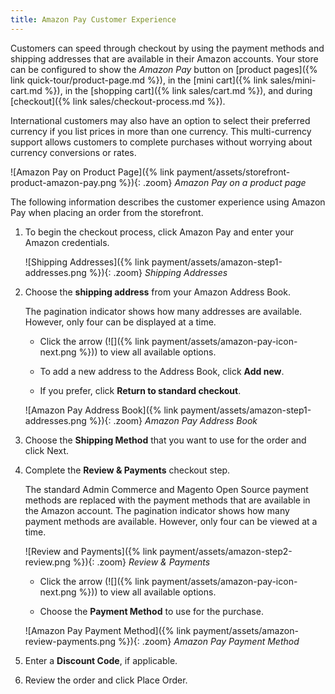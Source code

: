 ```yaml
---
title: Amazon Pay Customer Experience
---
```


Customers can speed through checkout by using the payment methods and shipping addresses that are available in their Amazon accounts. Your store can be configured to show the _Amazon Pay_ button on [product pages]({% link quick-tour/product-page.md %}), in the [mini cart]({% link sales/mini-cart.md %}), in the [shopping cart]({% link sales/cart.md %}), and during [checkout]({% link sales/checkout-process.md %}).

International customers may also have an option to select their preferred currency if you list prices in more than one currency. This multi-currency support allows customers to complete purchases without worrying about currency conversions or rates.

![Amazon Pay on Product Page]({% link payment/assets/storefront-product-amazon-pay.png %}){: .zoom}
_Amazon Pay on a product page_

The following information describes the customer experience using Amazon Pay when placing an order from the storefront.

1. To begin the checkout process, click <span class="btn">Amazon Pay</span> and enter your Amazon credentials.

   ![Shipping Addresses]({% link payment/assets/amazon-step1-addresses.png %}){: .zoom}
   _Shipping Addresses_

1. Choose the **shipping address** from your Amazon Address Book.

   The pagination indicator shows how many addresses are available. However, only four can be displayed at a time.

   - Click the arrow (![]({% link payment/assets/amazon-pay-icon-next.png %})) to view all available options.

   - To add a new address to the Address Book, click **Add new**.

   - If you prefer, click **Return to standard checkout**.

   ![Amazon Pay Address Book]({% link payment/assets/amazon-step1-addresses.png %}){: .zoom}
   _Amazon Pay Address Book_

1. Choose the **Shipping Method** that you want to use for the order and click <span class="btn">Next</span>.

1. Complete the **Review & Payments** checkout step.

   The standard Admin Commerce and Magento Open Source payment methods are replaced with the payment methods that are available in the Amazon account. The pagination indicator shows how many payment methods are available. However, only four can be viewed at a time.

   ![Review and Payments]({% link payment/assets/amazon-step2-review.png %}){: .zoom}
   _Review & Payments_

   - Click the arrow (![]({% link payment/assets/amazon-pay-icon-next.png %})) to view all available options.

   - Choose the **Payment Method** to use for the purchase.

   ![Amazon Pay Payment Method]({% link payment/assets/amazon-review-payments.png %}){: .zoom}
   _Amazon Pay Payment Method_

1. Enter a **Discount Code**, if applicable.

1. Review the order and click <span class="btn">Place Order</span>.
